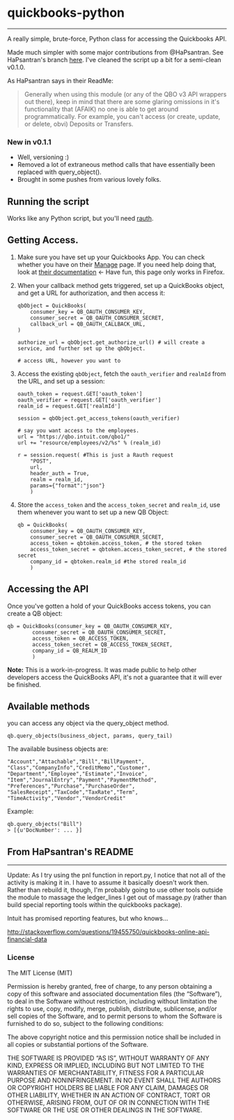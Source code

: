 # quickbooks-python
-------------------

A really simple, brute-force, Python class for accessing the Quickbooks API. 

Made much simpler with some major contributions from @HaPsantran. See HaPsantran's branch [here](https://github.com/HaPsantran/quickbooks-python). I've cleaned the script up a bit for a semi-clean v0.1.0.

As HaPsantran says in their ReadMe:

>Generally when using this module (or any of the QBO v3 API wrappers out there), keep in mind that there are some glaring omissions in it's functionality that (AFAIK) no one is able to get around programmatically. For example, you can't access (or create, update, or delete, obvi) Deposits or Transfers.

### New in v0.1.1

* Well, versioning :)
* Removed a lot of extraneous method calls that have essentially been replaced with query_object().
* Brought in some pushes from various lovely folks.

## Running the script

Works like any Python script, but you'll need [rauth](http://rauth.readthedocs.org/en/latest/). 

## Getting Access.

1. Make sure you have set up your Quickbooks App. You can check whether you have on their [Manage](https://developer.intuit.com/Application/List) page. If you need help doing that, look at [their documentation](https://developer.intuit.com/docs/0025_quickbooksapi/0010_getting_started/0020_connect/0010_from_within_your_app#Implement_the_OAuth_Authorization_Workflow) <- Have fun, this page only works in Firefox. 

2. When your callback method gets triggered, set up a QuickBooks object, and get a URL for authorization, and then access it:
    ```
    qbObject = QuickBooks(
        consumer_key = QB_OAUTH_CONSUMER_KEY,
        consumer_secret = QB_OAUTH_CONSUMER_SECRET,
        callback_url = QB_OAUTH_CALLBACK_URL,
    )

    authorize_url = qbObject.get_authorize_url() # will create a service, and further set up the qbObject.

    # access URL, however you want to
    ```
3. Access the existing `qbObject`, fetch the `oauth_verifier` and `realmId` from the URL, and set up a session:
    ```
    oauth_token = request.GET['oauth_token']
    oauth_verifier = request.GET['oauth_verifier']
    realm_id = request.GET['realmId']

    session = qbObject.get_access_tokens(oauth_verifier)

    # say you want access to the employees.
    url = "https://qbo.intuit.com/qbo1/"
    url += "resource/employees/v2/%s" % (realm_id)

    r = session.request( #This is just a Rauth request
        "POST", 
        url, 
        header_auth = True, 
        realm = realm_id, 
        params={"format":"json"}
        ) 
    ```
4. Store the `access_token` and the `access_token_secret` and `realm_id`, use them whenever you want to set up a new QB Object:

    ```
    qb = QuickBooks(
        consumer_key = QB_OAUTH_CONSUMER_KEY, 
        consumer_secret = QB_OAUTH_CONSUMER_SECRET,
        access_token = qbtoken.access_token, # the stored token
        access_token_secret = qbtoken.access_token_secret, # the stored secret
        company_id = qbtoken.realm_id #the stored realm_id
        )
    ```
## Accessing the API

Once you've gotten a hold of your QuickBooks access tokens, you can create a QB object:

    qb = QuickBooks(consumer_key = QB_OAUTH_CONSUMER_KEY, 
            consumer_secret = QB_OAUTH_CONSUMER_SECRET,
            access_token = QB_ACCESS_TOKEN, 
            access_token_secret = QB_ACCESS_TOKEN_SECRET,
            company_id = QB_REALM_ID
            )

__Note:__ This is a work-in-progress. It was made public to help other developers access the QuickBooks API, it's not a guarantee that it will ever be finished.

## Available methods

you can access any object via the query_object method.

    qb.query_objects(business_object, params, query_tail)

The available business objects are:

    "Account","Attachable","Bill","BillPayment",
    "Class","CompanyInfo","CreditMemo","Customer",
    "Department","Employee","Estimate","Invoice",
    "Item","JournalEntry","Payment","PaymentMethod",
    "Preferences","Purchase","PurchaseOrder",
    "SalesReceipt","TaxCode","TaxRate","Term",
    "TimeActivity","Vendor","VendorCredit"

Example:

    qb.query_objects("Bill")
    > [{u'DocNumber': ... }]



## From HaPsantran's README
------------------

Update: As I try using the pnl function in report.py, I notice that not all of the activity is making it in. I have to assume it basically doesn't work then. Rather than rebuild it, though, I'm probably going to use other tools outside the  module to massage the ledger_lines I get out of massage.py (rather than build special reporting tools within the quickbooks package).

Intuit has promised reporting features, but who knows...

http://stackoverflow.com/questions/19455750/quickbooks-online-api-financial-data

### License

The MIT License (MIT)

Permission is hereby granted, free of charge, to any person obtaining a copy of this software and associated documentation files (the “Software”), to deal in the Software without restriction, including without limitation the rights to use, copy, modify, merge, publish, distribute, sublicense, and/or sell copies of the Software, and to permit persons to whom the Software is furnished to do so, subject to the following conditions:

The above copyright notice and this permission notice shall be included in all copies or substantial portions of the Software.

THE SOFTWARE IS PROVIDED “AS IS”, WITHOUT WARRANTY OF ANY KIND, EXPRESS OR IMPLIED, INCLUDING BUT NOT LIMITED TO THE WARRANTIES OF MERCHANTABILITY, FITNESS FOR A PARTICULAR PURPOSE AND NONINFRINGEMENT. IN NO EVENT SHALL THE AUTHORS OR COPYRIGHT HOLDERS BE LIABLE FOR ANY CLAIM, DAMAGES OR OTHER LIABILITY, WHETHER IN AN ACTION OF CONTRACT, TORT OR OTHERWISE, ARISING FROM, OUT OF OR IN CONNECTION WITH THE SOFTWARE OR THE USE OR OTHER DEALINGS IN THE SOFTWARE.
